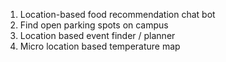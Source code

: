 1. Location-based food recommendation chat bot
1. Find open parking spots on campus
1. Location based event finder / planner
1. Micro location based temperature map
